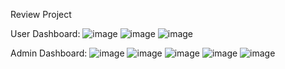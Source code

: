 Review Project


User Dashboard:
![image](https://github.com/tinhnthps30150/Mticket_Project/assets/131176035/31571b3c-c1ed-4c25-89cc-8949b75c2824)
![image](https://github.com/tinhnthps30150/Mticket_Project/assets/131176035/25f131ed-84aa-4492-a3bd-72b78f12415d)
![image](https://github.com/tinhnthps30150/Mticket_Project/assets/131176035/999060ae-6e99-4982-97b2-9e28acbe029d)

Admin Dashboard:
![image](https://github.com/tinhnthps30150/Mticket_Project/assets/131176035/a8230c7d-2b35-40c2-bc1b-799a1edea03b)
![image](https://github.com/tinhnthps30150/Mticket_Project/assets/131176035/76362305-bd12-4327-bf19-2c3ec54ceba2)
![image](https://github.com/tinhnthps30150/Mticket_Project/assets/131176035/42dd1bc2-68ef-4cab-8a75-68f9d292e339)
![image](https://github.com/tinhnthps30150/Mticket_Project/assets/131176035/492a4246-2fab-46a4-8d68-5e201dff88fe)
![image](https://github.com/tinhnthps30150/Mticket_Project/assets/131176035/0447763c-2b6c-45f2-9d3e-b5f49dc55228)

















